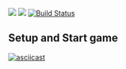 <a href="https://codeclimate.com/github/timurmb/project-lvl1-s356"><img src="https://api.codeclimate.com/v1/badges/a99a88d28ad37a79dbf6/maintainability" /></a>
<a href="https://codeclimate.com/github/timurmb/project-lvl1-s356/test_coverage"><img src="https://api.codeclimate.com/v1/badges/a99a88d28ad37a79dbf6/test_coverage" /></a>
[![Build Status](https://travis-ci.org/timurmb/project-lvl1-s356.svg?branch=master)](https://travis-ci.org/timurmb/project-lvl1-s356)

## Setup and Start game
[![asciicast](https://asciinema.org/a/lyTfDGjOVjIRv3TZJISkc51o1.png)](https://asciinema.org/a/lyTfDGjOVjIRv3TZJISkc51o1)
